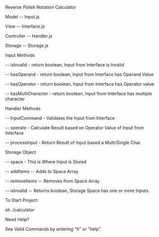 Reverse Polish Notation Calculator

Model -- Input.js

View -- Interface.js

Controller -- Handler.js

Storage -- Storage.js



Input Methods

 -- isInvalid - return boolean, Input from Interface is Invalid
 
 -- hasOperand - return boolean, Input from Interface has Operand Value
 
 -- hasOperator - return boolean, Input from Interface has Operator value
 
 -- hasMultiCharacter - return boolean, Input from Interface has multiple character



Handler Methods 

 -- InputCommand - Validates the Input from Interface
 
 -- operate - Calculate Result based on Operator Value of Input from Interface 
 
 -- processInput - Return Result of Input based a Multi/Single Char.



Storage Object

 -- space - This is Where Input is Stored 
 
 -- addItems -- Adds to Space Array
 
 -- removeItems -- Removes from Space Array
 
 -- isInvalid -- Returns boolean, Storage Space has one or more Inputs



To Start Project: 

sh ./calculator



Need Help? 

See Valid Commands by entering "h" or "help".
